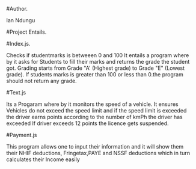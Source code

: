 #Author.

Ian Ndungu

#Project Entails.

#Index.js.

Checks if studentmarks is betweeen 0 and 100
It entails a program where by it asks for Students to fill their marks and returns the grade the student got.
Grading starts from Grade "A' (Highest grade) to Grade "E"  (Lowest grade).
If students marks is greater than 100 or less than 0.the program should not return any grade.

#Text.js

Its a Progaram where by it monitors the speed of a vehicle.
It ensures Vehicles do not exceed the speed limit and if the speed limit is exceeded the driver earns points according to the number of kmPh the driver has exceeded
If driver exceeds 12 points the licence gets suspended.

#Payment.js

This program allows one to input their information and it will show them their NHIF deductions, Fringetax,PAYE and NSSF deductions which in turn calculates their Income easily